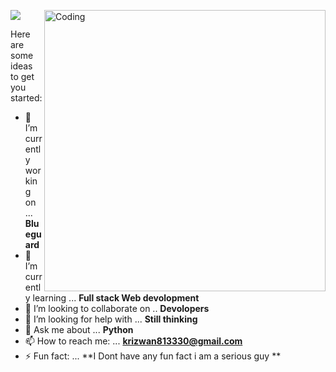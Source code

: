 

![](https://i.imgur.com/MHDBwaV.gif)
<img align="right" alt="Coding" width="450" src="https://camo.githubusercontent.com/cae12fddd9d6982901d82580bdf321d81fb299141098ca1c2d4891870827bf17/68747470733a2f2f6d69726f2e6d656469756d2e636f6d2f6d61782f313336302f302a37513379765349765f7430696f4a2d5a2e676966" >


  
  Here are some ideas to get you started:

- 🔭 I’m currently working on ...   **Blueguard**
- 🌱 I’m currently learning ...  **Full stack Web devolopment**
- 👯 I’m looking to collaborate on ..  **Devolopers**
- 🤔 I’m looking for help with ...  **Still thinking**
- 💬 Ask me about ...  **Python**
- 📫 How to reach me: ...  **krizwan813330@gmail.com**
- ⚡ Fun fact: ...  **I Dont have any fun fact i am a serious guy **

